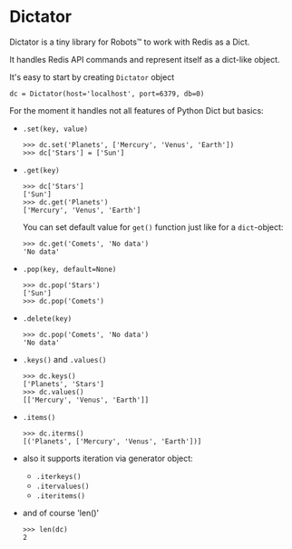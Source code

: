 # Dictator

Dictator is a tiny library for Robots™ to work with Redis as a Dict.

It handles Redis API commands and represent itself as a dict-like object.


It's easy to start by creating `Dictator` object

    dc = Dictator(host='localhost', port=6379, db=0)
    
For the moment it handles not all features of Python Dict but basics:

* `.set(key, value)`

    ```
    >>> dc.set('Planets', ['Mercury', 'Venus', 'Earth'])
    >>> dc['Stars'] = ['Sun'] 
    ```

* `.get(key)`

    ```
    >>> dc['Stars']
    ['Sun']
    >>> dc.get('Planets')
    ['Mercury', 'Venus', 'Earth']
    ```
    
    You can set default value for `get()` function just like for a `dict`-object:
    
    ```
    >>> dc.get('Comets', 'No data')
    'No data'
    ```

* `.pop(key, default=None)`
    
    ```
    >>> dc.pop('Stars')
    ['Sun']
    >>> dc.pop('Comets')
    
    ```
    
* `.delete(key)`

    ```
    >>> dc.pop('Comets', 'No data')
    'No data'
    ```

* `.keys()` and `.values()`

    ```
    >>> dc.keys()
    ['Planets', 'Stars']
    >>> dc.values()
    [['Mercury', 'Venus', 'Earth']]
    ```
        
* `.items()`

    ```
    >>> dc.iterms()
    [('Planets', ['Mercury', 'Venus', 'Earth'])]
    ```
    
* also it supports iteration via generator object:

    * `.iterkeys()`
    * `.itervalues()`
    * `.iteritems()`
    
* and of course 'len()'

    ```
    >>> len(dc)
    2
    ```
